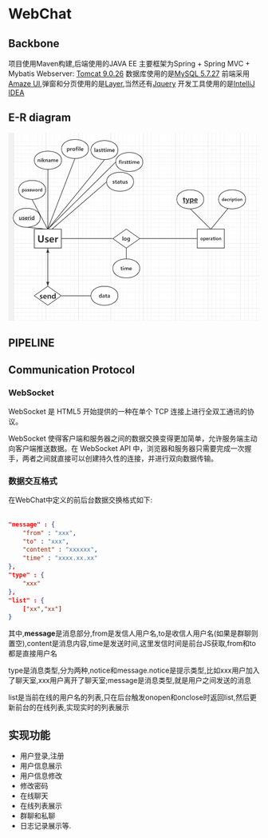 # WebChat

## Backbone

项目使用Maven构建,后端使用的JAVA EE
主要框架为Spring + Spring MVC + Mybatis
Webserver: [Tomcat 9.0.26](http://tomcat.apache.org/)
数据库使用的是[MySQL 5.7.27](http:/www.mysql.org/)
前端采用[Amaze UI](http://amazeui.org/),弹窗和分页使用的是[Layer](www.layui.com),当然还有[Jquery](http://jquery.com/)
开发工具使用的是[IntelliJ IDEA](http://www.jetbrains.com/idea/)

## E-R diagram

![](./E-R.png)

## PIPELINE

## Communication Protocol

### WebSocket

WebSocket 是 HTML5 开始提供的一种在单个 TCP 连接上进行全双工通讯的协议。

WebSocket 使得客户端和服务器之间的数据交换变得更加简单，允许服务端主动向客户端推送数据。在 WebSocket API 中，浏览器和服务器只需要完成一次握手，两者之间就直接可以创建持久性的连接，并进行双向数据传输。

### 数据交互格式

在WebChat中定义的前后台数据交换格式如下:

```json

"message" : {
	"from" : "xxx",
	"to" : "xxx",
	"content" : "xxxxxx",
	"time" : "xxxx.xx.xx"
},
"type" : {
	"xxx"
},
"list" : {
	["xx","xx"]
}
```

其中,**message**是消息部分,from是发信人用户名,to是收信人用户名(如果是群聊则置空),content是消息内容,time是发送时间,这里发信时间是前台JS获取,from和to都是直接用户名

type是消息类型,分为两种,notice和message.notice是提示类型,比如xxx用户加入了聊天室,xxx用户离开了聊天室;message是消息类型,就是用户之间发送的消息

list是当前在线的用户名的列表,只在后台触发onopen和onclose时返回list,然后更新前台的在线列表,实现实时的列表展示

## 实现功能

- 用户登录,注册
- 用户信息展示
- 用户信息修改
- 修改密码
- 在线聊天
- 在线列表展示
- 群聊和私聊
- 日志记录展示等.
